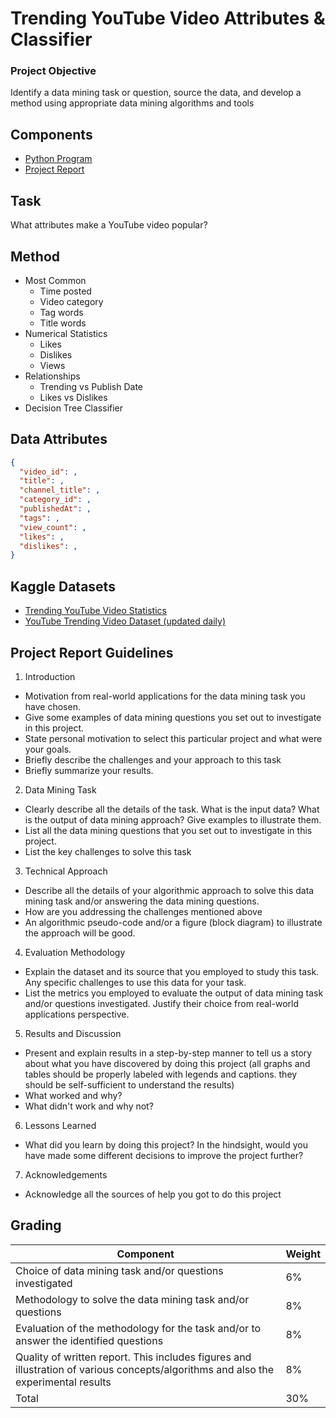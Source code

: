 # Trending YouTube Video Attributes & Classifier

### Project Objective
Identify a data mining task or question, source the data, and develop a method using appropriate data mining algorithms and tools

## Components
* [Python Program](./final.py)
* [Project Report](../Course%20Project%20Report.pdf)

## Task
What attributes make a YouTube video popular?

## Method
* Most Common
  * Time posted
  * Video category
  * Tag words
  * Title words
* Numerical Statistics
  * Likes
  * Dislikes
  * Views
* Relationships
  * Trending vs Publish Date
  * Likes vs Dislikes
* Decision Tree Classifier

## Data Attributes
```json
{
  "video_id": ,
  "title": ,
  "channel_title": ,
  "category_id": ,
  "publishedAt": ,
  "tags": ,
  "view_count": ,
  "likes": ,
  "dislikes": ,
}
```

## Kaggle Datasets
* [Trending YouTube Video Statistics](http://kaggle.com/datasets/datasnaek/youtube-new?select=USvideos.csv)
* [YouTube Trending Video Dataset (updated daily)](http://kaggle.com/datasets/rsrishav/youtube-trending-video-dataset?select=US_youtube_trending_data.csv)

## Project Report Guidelines
1. Introduction
- Motivation from real-world applications for the data mining task you have chosen.
- Give some examples of data mining questions you set out to investigate in this project.
- State personal motivation to select this particular project and what were your goals. 
- Briefly describe the challenges and your approach to this task
- Briefly summarize your results.

2. Data Mining Task
- Clearly describe all the details of the task. What is the input data? What is the output of data mining approach? Give examples to illustrate them.
- List all the data mining questions that you set out to investigate in this project.
- List the key challenges to solve this task

3. Technical Approach
- Describe all the details of your algorithmic approach to solve this data mining task and/or answering the data mining questions.
- How are you addressing the challenges mentioned above
- An algorithmic pseudo-code and/or a figure (block diagram) to illustrate the approach will be good.

4. Evaluation Methodology
- Explain the dataset and its source that you employed to study this task. Any specific challenges to use this data for your task.
- List the metrics you employed to evaluate the output of data mining task and/or questions investigated. Justify their choice from real-world applications perspective.
 
5. Results and Discussion
- Present and explain results in a step-by-step manner to tell us a story about what you have discovered by doing this project (all graphs and tables should be properly labeled with legends and captions. they should be self-sufficient to understand the results)
- What worked and why?
- What didn't work and why not?

6. Lessons Learned
- What did you learn by doing this project? In the hindsight, would you have made some different decisions to improve the project further? 

7. Acknowledgements
- Acknowledge all the sources of help you got to do this project

## Grading
| Component | Weight |
| -- | -- |
| Choice of data mining task and/or questions investigated | 6% |
| Methodology to solve the data mining task and/or questions | 8% |
| Evaluation of the methodology for the task and/or to answer the identified questions | 8% |
| Quality of written report. This includes figures and illustration of various concepts/algorithms and also the experimental results | 8% |
| Total | 30% |
